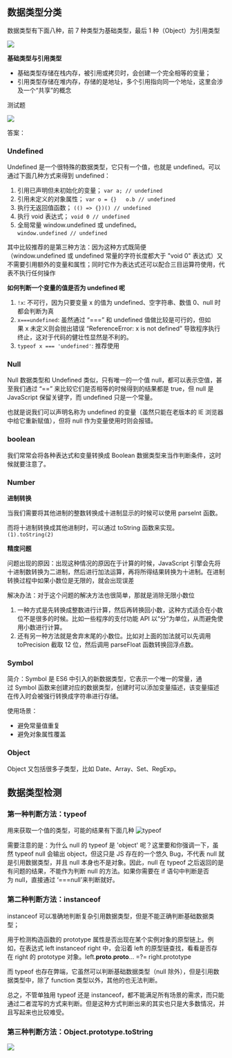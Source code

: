 


## 数据类型分类

数据类型有下面八种，前 7 种类型为基础类型，最后 1 种（Object）为引用类型

![](img/screenshot-20211124-105359.png)

**基础类型与引用类型**
- 基础类型存储在栈内存，被引用或拷贝时，会创建一个完全相等的变量；
- 引用类型存储在堆内存，存储的是地址，多个引用指向同一个地址，这里会涉及一个“共享”的概念

测试题

![](img/code.png)

答案：

### Undefined
Undefined 是一个很特殊的数据类型，它只有一个值，也就是 undefined。可以通过下面几种方式来得到 undefined：
1. 引用已声明但未初始化的变量； `var a; // undefined`
2. 引用未定义的对象属性； `var o = {}   o.b // undefined`
3. 执行无返回值函数； `(() => {})() // undefined`
4. 执行 void 表达式； `void 0 // undefined`
5. 全局常量 window.undefined 或 undefined。 `window.undefined // undefined`

其中比较推荐的是第三种方法：因为这种方式既简便（window.undefined 或 undefined 常量的字符长度都大于 "void 0" 表达式）又不需要引用额外的变量和属性；同时它作为表达式还可以配合三目运算符使用，代表不执行任何操作

**如何判断一个变量的值是否为 undefined 呢**
1. `!x`: 不可行，因为只要变量 x 的值为 undefined、空字符串、数值 0、null 时都会判断为真
2. `x===undefined`: 虽然通过 “===” 和 undefined 值做比较是可行的，但如果 x 未定义则会抛出错误 “ReferenceError: x is not defined” 导致程序执行终止，这对于代码的健壮性显然是不利的。
3. `typeof x === 'undefined'`: 推荐使用

### Null
Null 数据类型和 Undefined 类似，只有唯一的一个值 null，都可以表示空值，甚至我们通过 “==” 来比较它们是否相等的时候得到的结果都是 true，但 null 是 JavaScript 保留关键字，而 undefined 只是一个常量。

也就是说我们可以声明名称为 undefined 的变量（虽然只能在老版本的 IE 浏览器中给它重新赋值），但将 null 作为变量使用时则会报错。

### boolean
我们常常会将各种表达式和变量转换成 Boolean 数据类型来当作判断条件，这时候就要注意了。

### Number
**进制转换**

当我们需要将其他进制的整数转换成十进制显示的时候可以使用 parseInt 函数。

而将十进制转换成其他进制时，可以通过 toString 函数来实现。 `(1).toString(2)`

**精度问题**

问题出现的原因：出现这种情况的原因在于计算的时候，JavaScript 引擎会先将十进制数转换为二进制，然后进行加法运算，再将所得结果转换为十进制。在进制转换过程中如果小数位是无限的，就会出现误差

解决办法：对于这个问题的解决方法也很简单，那就是消除无限小数位
1. 一种方式是先转换成整数进行计算，然后再转换回小数，这种方式适合在小数位不是很多的时候。比如一些程序的支付功能 API 以“分”为单位，从而避免使用小数进行计算。
2. 还有另一种方法就是舍弃末尾的小数位。比如对上面的加法就可以先调用 toPrecision 截取 12 位，然后调用 parseFloat 函数转换回浮点数。

### Symbol
简介：Symbol 是 ES6 中引入的新数据类型，它表示一个唯一的常量，通过 Symbol 函数来创建对应的数据类型，创建时可以添加变量描述，该变量描述在传入时会被强行转换成字符串进行存储。

使用场景：
- 避免常量值重复
- 避免对象属性覆盖

### Object
Object 又包括很多子类型，比如 Date、Array、Set、RegExp。

## 数据类型检测
### 第一种判断方法：typeof
用来获取一个值的类型，可能的结果有下面几种
![typeof](img/typeof.png)

需要注意的是：为什么 null 的 typeof 是 'object' 呢？这里要和你强调一下，虽然 typeof null 会输出 object，但这只是 JS 存在的一个悠久 Bug，不代表 null 就是引用数据类型，并且 null 本身也不是对象。因此，null 在 typeof 之后返回的是有问题的结果，不能作为判断 null 的方法。如果你需要在 if 语句中判断是否为 null，直接通过 ‘===null’来判断就好。

### 第二种判断方法：instanceof
instanceof 可以准确地判断复杂引用数据类型，但是不能正确判断基础数据类型；

用于检测构造函数的 prototype 属性是否出现在某个实例对象的原型链上。例如，在表达式 left instanceof right 中，会沿着 left 的原型链查找，看看是否存在 right 的 prototype 对象。left.__proto__.__proto__... =?= right.prototype

而 typeof 也存在弊端，它虽然可以判断基础数据类型（null 除外），但是引用数据类型中，除了 function 类型以外，其他的也无法判断。

总之，不管单独用 typeof 还是 instanceof，都不能满足所有场景的需求，而只能通过二者混写的方式来判断。但是这种方式判断出来的其实也只是大多数情况，并且写起来也比较难受。

### 第三种判断方法：Object.prototype.toString

![](img/Object.prototype.toString.png)